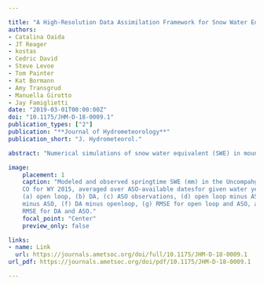 ```yaml
---

title: "A High-Resolution Data Assimilation Framework for Snow Water EquivalentEstimation across the Western United States and Validation with theAirborne Snow Observatory"
authors:
- Catalina Oaida
- JT Reager
- kostas
- Cedric David
- Steve Levoe
- Tom Painter
- Kat Bormann
- Amy Transgrud
- Manuella Girotto
- Jay Famiglietti
date: "2019-03-01T00:00:00Z"
doi: "10.1175/JHM-D-18-0009.1"
publication_types: ["2"]
publication: "**Journal of Hydrometeorology**"
publication_short: "J. Hydrometeorol."

abstract: "Numerical simulations of snow water equivalent (SWE) in mountain systems can be biased, and few SWEobservations have existed over large domains. New approaches for measuring SWE, like NASA’s ultra-high-resolution Airborne Snow Observatory (ASO), offer an opportunity to improve model estimates byproviding a high-quality validation target. In this study, a computationally efficient snow data assimilation(DA) approach over the western United States at 1.75-km spatial resolution for water years (WYs) 2001–17 ispresented. A local ensemble transform Kalman filter implemented as a batch smoother is used with the VIChydrology model to assimilate the remotely sensed daily MODIS fractional snow-covered area (SCA).Validation of the high-resolution SWE estimates is done against ASO SWE data in the Tuolumne basin(California), Uncompahgre basin (Colorado), and Olympic Peninsula (Washington). Results indicate goodperformance in dry years and during melt, with DA reducing Tuolumne basin-average SWE percent dif-ferences from268%,292%, and284% in open loop to 0.6%, 25%, and 3% after DA for WYs 2013–15,respectively, for ASO dates and spatial extent. DA also improved SWE percent difference over theUncompahgre basin (284% open loop,265% DA) and Olympic Peninsula (26% open loop,20.2% DA).However, in anomalously wet years DA underestimates SWE, likely due to an inadequate snow depletioncurve parameterization. Despite potential shortcomings due to VIC model setup (e.g., water balance mode)or parameterization (snow depletion curve), the DA framework implemented in this study shows promise inovercoming some of these limitations and improving estimated SWE, in particular during drier years or athigher elevations, when most in situ observations cannot capture high-elevation snowpack due to lack ofstations there."

image:
    placement: 1
    caption: "Modeled and observed springtime SWE (mm) in the Uncompahgre basin,
    CO for WY 2015, averaged over ASO-available datesfor given water years for
    (a) open loop, (b) DA, (c) ASO observations, (d) open loop minus ASO, (e) DA
    minus ASO, (f) DA minus openloop, (g) RMSE for open loop and ASO, and (h)
    RMSE for DA and ASO."
    focal_point: "Center"
    preview_only: false

links:
- name: Link
  url: https://journals.ametsoc.org/doi/full/10.1175/JHM-D-18-0009.1
url_pdf: https://journals.ametsoc.org/doi/pdf/10.1175/JHM-D-18-0009.1

---
```



